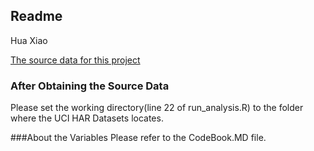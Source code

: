 ## Readme

Hua Xiao

[The source data for this project](https://d396qusza40orc.cloudfront.net/getdata%2Fprojectfiles%2FUCI%20HAR%20Dataset.zip)

### After Obtaining the Source Data
Please set the working directory(line 22 of run_analysis.R) to the folder where the UCI HAR Datasets locates.

###About the Variables
Please refer to the CodeBook.MD file.